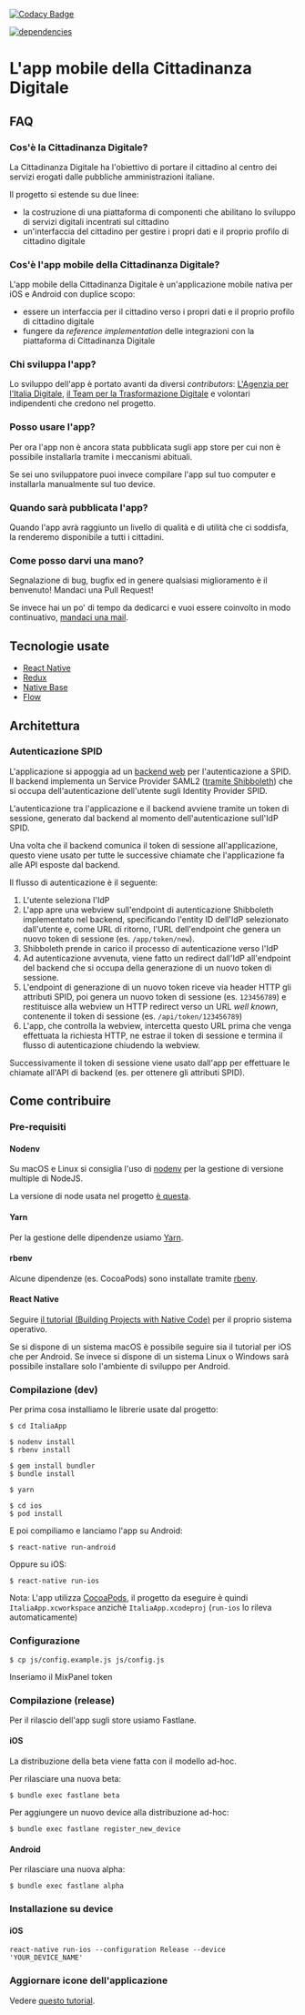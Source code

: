 [![Codacy Badge](https://api.codacy.com/project/badge/Grade/4bfe698a793a4270b9bac004515225a3)](https://www.codacy.com/app/cloudify/italia-app?utm_source=github.com&amp;utm_medium=referral&amp;utm_content=teamdigitale/italia-app&amp;utm_campaign=Badge_Grade)

[![dependencies](https://david-dm.org/teamdigitale/italia-app/status.svg)](https://david-dm.org/teamdigitale/italia-app)

# L'app mobile della Cittadinanza Digitale

## FAQ

### Cos'è la Cittadinanza Digitale?

La Cittadinanza Digitale ha l'obiettivo di portare il cittadino al centro dei servizi erogati dalle pubbliche amministrazioni italiane.

Il progetto si estende su due linee:

* la costruzione di una piattaforma di componenti che abilitano lo sviluppo di servizi digitali incentrati sul cittadino
* un'interfaccia del cittadino per gestire i propri dati e il proprio profilo di cittadino digitale

### Cos'è l'app mobile della Cittadinanza Digitale?

L'app mobile della Cittadinanza Digitale è un'applicazione mobile nativa per iOS e Android con duplice scopo:

* essere un interfaccia per il cittadino verso i propri dati e il proprio profilo di cittadino digitale
* fungere da _reference implementation_ delle integrazioni con la piattaforma di Cittadinanza Digitale

### Chi sviluppa l'app?

Lo sviluppo dell'app è portato avanti da diversi _contributors_: [L'Agenzia per l'Italia Digitale](http://www.agid.gov.it/), [il Team per la Trasformazione Digitale](https://teamdigitale.governo.it/) e volontari indipendenti che credono nel progetto.

### Posso usare l'app?

Per ora l'app non è ancora stata pubblicata sugli app store per cui non è possibile installarla tramite i meccanismi abituali.

Se sei uno sviluppatore puoi invece compilare l'app sul tuo computer e installarla manualmente sul tuo device.

### Quando sarà pubblicata l'app?

Quando l'app avrà raggiunto un livello di qualità e di utilità che ci soddisfa, la renderemo disponibile a tutti i cittadini.

### Come posso darvi una mano?

Segnalazione di bug, bugfix ed in genere qualsiasi miglioramento è il benvenuto! Mandaci una Pull Request!

Se invece hai un po' di tempo da dedicarci e vuoi essere coinvolto in modo continuativo, [mandaci una mail](mailto:federico@teamdigitale.governo.it).

## Tecnologie usate

* [React Native](https://facebook.github.io/react-native)
* [Redux](http://redux.js.org/)
* [Native Base](http://nativebase.io)
* [Flow](https://flow.org/)

## Architettura

### Autenticazione SPID

L'applicazione si appoggia ad un [backend web](https://github.com/teamdigitale/ItaliaApp-backend) per l'autenticazione a SPID. Il backend implementa un Service Provider SAML2 ([tramite Shibboleth](https://github.com/italia/spid-sp-playbook/)) che si occupa dell'autenticazione dell'utente sugli Identity Provider SPID.

L'autenticazione tra l'applicazione e il backend avviene tramite un token di sessione, generato dal backend al momento dell'autenticazione sull'IdP SPID.

Una volta che il backend comunica il token di sessione all'applicazione, questo viene usato per tutte le successive chiamate che l'applicazione fa alle API esposte dal backend.

Il flusso di autenticazione è il seguente:

1. L'utente seleziona l'IdP
2. L'app apre una webview sull'endpoint di autenticazione Shibboleth implementato nel backend, specificando l'entity ID dell'IdP selezionato dall'utente e, come URL di ritorno, l'URL dell'endpoint che genera un nuovo token di sessione (es. `/app/token/new`).
3. Shibboleth prende in carico il processo di autenticazione verso l'IdP
4. Ad autenticazione avvenuta, viene fatto un redirect dall'IdP all'endpoint del backend che si occupa della generazione di un nuovo token di sessione.
5. L'endpoint di generazione di un nuovo token riceve via header HTTP gli attributi SPID, poi genera un nuovo token di sessione (es. `123456789`) e restituisce alla webview un HTTP redirect verso un URL _well known_, contenente il token di sessione (es. `/api/token/123456789`)
6. L'app, che controlla la webview, intercetta questo URL prima che venga effettuata la richiesta HTTP, ne estrae il token di sessione e termina il flusso di autenticazione chiudendo la webview.  

Successivamente il token di sessione viene usato dall'app per effettuare le chiamate all'API di backend (es. per ottenere gli attributi SPID).

## Come contribuire

### Pre-requisiti

#### Nodenv

Su macOS e Linux si consiglia l'uso di [nodenv](https://github.com/nodenv/nodenv) per la gestione di versione multiple di NodeJS.

La versione di node usata nel progetto [è questa](https://github.com/teamdigitale/ItaliaApp/blob/master/.node-version).

#### Yarn

Per la gestione delle dipendenze usiamo [Yarn](https://yarnpkg.com/lang/en/).

#### rbenv

Alcune dipendenze (es. CocoaPods) sono installate tramite [rbenv](https://github.com/rbenv/rbenv).

#### React Native

Seguire [il tutorial (Building Projects with Native Code)](https://facebook.github.io/react-native/docs/getting-started.html) per il proprio sistema operativo.

Se si dispone di un sistema macOS è possibile seguire sia il tutorial per iOS che per Android. Se invece si dispone di un sistema Linux o Windows sarà possibile installare solo l'ambiente di sviluppo per Android.

### Compilazione (dev)

Per prima cosa installiamo le librerie usate dal progetto:

```
$ cd ItaliaApp

$ nodenv install
$ rbenv install

$ gem install bundler
$ bundle install

$ yarn

$ cd ios
$ pod install
```

E poi compiliamo e lanciamo l'app su Android:

```
$ react-native run-android
```

Oppure su iOS:

```
$ react-native run-ios
```

Nota: L'app utilizza [CocoaPods](https://cocoapods.org/), il progetto da eseguire è quindi `ItaliaApp.xcworkspace` anzichè `ItaliaApp.xcodeproj` (`run-ios` lo rileva automaticamente)

### Configurazione
```
$ cp js/config.example.js js/config.js
```
Inseriamo il MixPanel token

### Compilazione (release)

Per il rilascio dell'app sugli store usiamo Fastlane.

#### iOS

La distribuzione della beta viene fatta con il modello ad-hoc.

Per rilasciare una nuova beta:

```
$ bundle exec fastlane beta
```

Per aggiungere un nuovo device alla distribuzione ad-hoc:

```
$ bundle exec fastlane register_new_device
```

#### Android

Per rilasciare una nuova alpha:

```
$ bundle exec fastlane alpha
```

### Installazione su device

#### iOS

```
react-native run-ios --configuration Release --device 'YOUR_DEVICE_NAME'
```

### Aggiornare icone dell'applicazione

Vedere [questo tutorial](https://blog.bam.tech/developper-news/change-your-react-native-app-icons-in-a-single-command-line).
